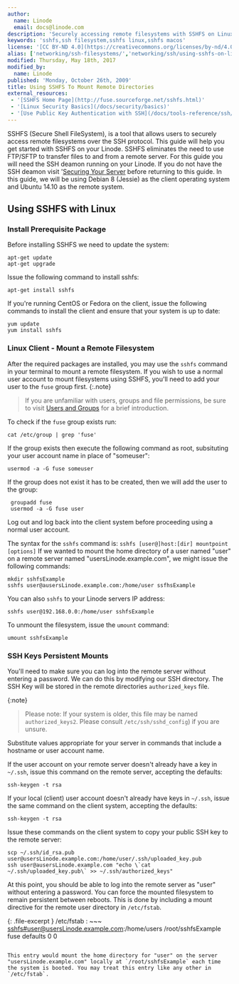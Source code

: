 ```yaml
---
author:
  name: Linode
  email: docs@linode.com
description: 'Securely accessing remote filesystems with SSHFS on Linux.'
keywords: 'sshfs,ssh filesystem,sshfs linux,sshfs macos'
license: '[CC BY-ND 4.0](https://creativecommons.org/licenses/by-nd/4.0)'
alias: ['networking/ssh-filesystems/','networking/ssh/using-sshfs-on-linux-and-macos-x/']
modified: Thursday, May 18th, 2017
modified_by:
  name: Linode
published: 'Monday, October 26th, 2009'
title: Using SSHFS To Mount Remote Directories
external_resources:
 - '[SSHFS Home Page](http://fuse.sourceforge.net/sshfs.html)'
 - '[Linux Security Basics](/docs/security/basics)'
 - '[Use Public Key Authentication with SSH](/docs/tools-reference/ssh/use-public-key-authentication-with-ssh)'
---
```


SSHFS (Secure Shell FileSystem), is a tool that allows users to securely access remote filesystems over the SSH protocol. This guide will help you get started with SSHFS on your Linode. SSHFS eliminates the need to use FTP/SFTP to transfer files to and from a remote server. For this guide you will need the SSH deamon running on your Linode. If you do not have the SSH deamon visit '[Securing Your Server](/docs/security/securing-your-server.md) before returning to this guide. 
In this guide, we will be using Debian 8 (Jessie) as the client operating system and Ubuntu 14.10 as the remote system. 

## Using SSHFS with Linux

### Install Prerequisite Package

Before installing SSHFS we need to update the system: 

    apt-get update
    apt-get upgrade

Issue the following command to install sshfs:

    apt-get install sshfs
	

If you're running CentOS or Fedora on the client, issue the following commands to install the client and ensure that your system is up to date:

    yum update
    yum install sshfs

### Linux Client - Mount a Remote Filesystem

After the required packages are installed, you may use the `sshfs` command in your terminal to mount a remote filesystem. If you wish to use a normal user account to mount filesystems using SSHFS, you'll need to add your user to the `fuse` group first. 
{:.note}
> If you are unfamiliar with users, groups and file permissions, be sure to visit [Users and Groups](/docs/tools-reference/linux-users-and-groups) for a brief introduction. 

To check if the `fuse` group exists run: 
	
	cat /etc/group | grep 'fuse' 

If the group exists then execute the following command as root, subsituting your user account name in place of "someuser":
	
	usermod -a -G fuse someuser 

If the group does not exist it has to be created, then we will add the user to the group: 
	 
	 groupadd fuse
	 usermod -a -G fuse user 
	
Log out and log back into the client system before proceeding using a normal user account.

The syntax for the `sshfs` command is: `sshfs [user@]host:[dir] mountpoint [options]`
If we wanted to mount the home directory of a user named "user" on a remote server named "usersLinode.example.com", we might issue the following commands:

    mkdir sshfsExample
    sshfs user@ausersLinode.example.com:/home/user ssfhsExample


You can also `sshfs` to your Linode servers IP address: 
	
	sshfs user@192.168.0.0:/home/user sshfsExample
	
To unmount the filesystem, issue the `umount` command:

    umount sshfsExample
	

### SSH Keys Persistent Mounts

You'll need to make sure you can log into the remote server without entering a password. We can do this by modifying our SSH directory. The SSH Key will be stored in the remote directories `authorized_keys` file. 

{:note}
>Please note: If your system is older, this file may be named `authorized_keys2`. Please consult `/etc/ssh/sshd_config`) if you are unsure. 

Substitute values appropriate for your server in commands that include a hostname or user account name.

If the user account on your remote server doesn't already have a key in `~/.ssh`, issue this command on the remote server, accepting the defaults:

    ssh-keygen -t rsa

If your local (client) user account doesn't already have keys in `~/.ssh`, issue the same command on the client system, accepting the defaults:

    ssh-keygen -t rsa

Issue these commands on the client system to copy your public SSH key to the remote server:

    scp ~/.ssh/id_rsa.pub user@usersLinode.example.com:/home/user/.ssh/uploaded_key.pub
    ssh user@ausersLinode.example.com "echo \`cat ~/.ssh/uploaded_key.pub\` >> ~/.ssh/authorized_keys"

At this point, you should be able to log into the remote server as "user" without entering a password. 
You can force the mounted filesystem to remain persistent between reboots. This is done by including a mount directive for the remote user directory in `/etc/fstab`.  

{: .file-excerpt }
/etc/fstab
: ~~~
    <sshfs#user@usersLinode.example.com>:/home/users /root/sshfsExample fuse defaults 0 0
~~~

This entry would mount the home directory for "user" on the server "usersLinode.example.com" locally at `/root/sshfsExample` each time the system is booted. You may treat this entry like any other in `/etc/fstab`.


